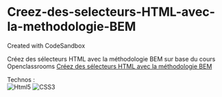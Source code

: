 # Creez-des-selecteurs-HTML-avec-la-methodologie-BEM
Created with CodeSandbox

Créez des sélecteurs HTML avec la méthodologie BEM sur base du cours Openclassrooms [Créez des sélecteurs HTML avec la méthodologie BEM](https://openclassrooms.com/fr/courses/6106181-simplifiez-vous-le-css-avec-sass/6595809-creez-des-selecteurs-html-avec-la-methodologie-bem)

Technos :  
![Html5](https://img.shields.io/badge/HTML5-E34F26?style=for-the-badge&logo=html5&logoColor=white) 
![CSS3](https://img.shields.io/badge/CSS3-1572B6?style=for-the-badge&logo=css3&logoColor=white)
